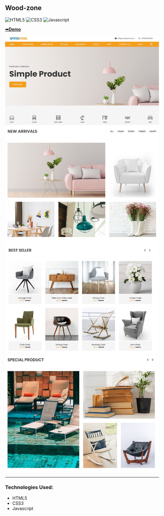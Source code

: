## Wood-zone

![HTML5](https://img.shields.io/badge/html5-%2320232a.svg?style=for-the-badge&logo=html5&logoColor=%2361DAFB)
![CSS3](https://img.shields.io/badge/css3-%231572B6.svg?style=for-the-badge&logo=css3&logoColor=white)
![Javascript](https://img.shields.io/badge/javascript-%23323330.svg?style=for-the-badge&logo=react&logoColor=%23F7DF1E)

  <a href="https://juliadooby.github.io/Wood-zone/"><strong>➥Demo</strong></a>

<div align="center"><img src="https://github.com/juliaDooby/Wood-zone/blob/main/Woodzone_1.JPG" width="100%" height="20%"></img></div>
<div align="center"><img src="https://github.com/juliaDooby/Wood-zone/blob/main/Woodzone_2.JPG" width="100%" height="20%"></img></div>
<div align="center"><img src="https://github.com/juliaDooby/Wood-zone/blob/main/Woodzone_3.JPG" width="100%" height="20%"></img></div>
<div align="center"><img src="https://github.com/juliaDooby/Wood-zone/blob/main/Woodzone_4.JPG" width="100%" height="20%"></img></div>

---

### Technologies Used:

* HTML5
* CSS3
* Javascript 

